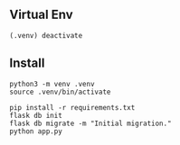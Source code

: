 ## Virtual Env

```
(.venv) deactivate
```

## Install

```
python3 -m venv .venv
source .venv/bin/activate

pip install -r requirements.txt
flask db init
flask db migrate -m "Initial migration."
python app.py

```
